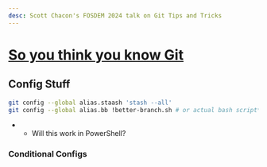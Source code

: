 ```yaml
---
desc: Scott Chacon's FOSDEM 2024 talk on Git Tips and Tricks
---
```


# [So you think you know Git](https://youtu.be/aolI_Rz0ZqY)

## Config Stuff

```bash
git config --global alias.staash 'stash --all'
git config --global alias.bb !better-branch.sh # or actual bash script*

```
- * Will this work in PowerShell?

### Conditional Configs

